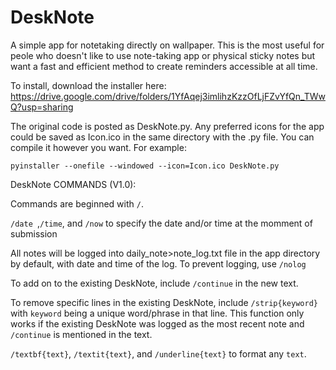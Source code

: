 # DeskNote
A simple app for notetaking directly on wallpaper. This is the most useful for peole who doesn't like to use note-taking app or physical sticky notes but want a fast and efficient method to create reminders accessible at all time.

To install, download the installer here: https://drive.google.com/drive/folders/1YfAqej3imlihzKzzOfLjFZvYfQn_TWwQ?usp=sharing

The original code is posted as DeskNote.py. Any preferred icons for the app could be saved as Icon.ico in the same directory with the .py file. You can compile it however you want. For example:
```
pyinstaller --onefile --windowed --icon=Icon.ico DeskNote.py
```
DeskNote COMMANDS (V1.0):

Commands are beginned with `/`. 

`/date `,`/time`, and `/now` to specify the date and/or time at the momment of submission

All notes will be logged into daily_note>note_log.txt file in the app directory by default, with date and time of the log. To prevent logging, use `/nolog`

To add on to the existing DeskNote, include `/continue` in the new text. 

To remove specific lines in the existing DeskNote, include `/strip{keyword}` with `keyword` being a unique word/phrase in that line. This function only works if the existing DeskNote was logged as the most recent note and `/continue` is mentioned in the text. 

`/textbf{text}`, `/textit{text}`, and `/underline{text}` to format any `text`. 
